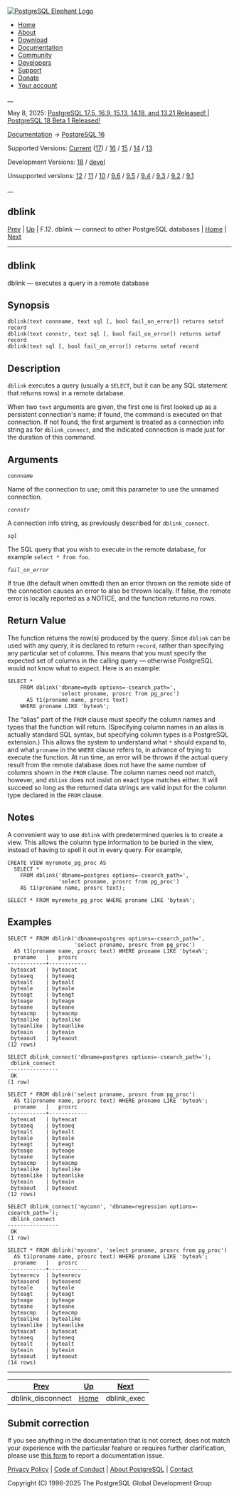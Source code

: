 [ ![PostgreSQL Elephant Logo](/media/img/about/press/elephant.png) ](/)

  * [Home](/ "Home")
  * [About](/about/ "About")
  * [Download](/download/ "Download")
  * [Documentation](/docs/ "Documentation")
  * [Community](/community/ "Community")
  * [Developers](/developer/ "Developers")
  * [Support](/support/ "Support")
  * [Donate](/about/donate/ "Donate")
  * [Your account](/account/ "Your account")

__

May 8, 2025: [ PostgreSQL 17.5, 16.9, 15.13, 14.18, and 13.21 Released! ](/about/news/postgresql-175-169-1513-1418-and-1321-released-3072/) | [ PostgreSQL 18 Beta 1 Released! ](/about/news/postgresql-18-beta-1-released-3070/)

[Documentation](/docs/ "Documentation") -> [PostgreSQL
16](/docs/16/index.html)

Supported Versions: [Current](/docs/current/contrib-dblink-function.html
"PostgreSQL 17 - dblink") ([17](/docs/17/contrib-dblink-function.html
"PostgreSQL 17 - dblink")) / [16](/docs/16/contrib-dblink-function.html
"PostgreSQL 16 - dblink") / [15](/docs/15/contrib-dblink-function.html
"PostgreSQL 15 - dblink") / [14](/docs/14/contrib-dblink-function.html
"PostgreSQL 14 - dblink") / [13](/docs/13/contrib-dblink-function.html
"PostgreSQL 13 - dblink")

Development Versions: [18](/docs/18/contrib-dblink-function.html "PostgreSQL
18 - dblink") / [devel](/docs/devel/contrib-dblink-function.html "PostgreSQL
devel - dblink")

Unsupported versions: [12](/docs/12/contrib-dblink-function.html "PostgreSQL
12 - dblink") / [11](/docs/11/contrib-dblink-function.html "PostgreSQL 11 -
dblink") / [10](/docs/10/contrib-dblink-function.html "PostgreSQL 10 -
dblink") / [9.6](/docs/9.6/contrib-dblink-function.html "PostgreSQL 9.6 -
dblink") / [9.5](/docs/9.5/contrib-dblink-function.html "PostgreSQL 9.5 -
dblink") / [9.4](/docs/9.4/contrib-dblink-function.html "PostgreSQL 9.4 -
dblink") / [9.3](/docs/9.3/contrib-dblink-function.html "PostgreSQL 9.3 -
dblink") / [9.2](/docs/9.2/contrib-dblink-function.html "PostgreSQL 9.2 -
dblink") / [9.1](/docs/9.1/contrib-dblink-function.html "PostgreSQL 9.1 -
dblink")

__

dblink  
---  
[Prev](contrib-dblink-disconnect.html "dblink_disconnect")  | [Up](dblink.html "F.12. dblink — connect to other PostgreSQL databases") | F.12. dblink — connect to other PostgreSQL databases | [Home](index.html "PostgreSQL 16.9 Documentation") |  [Next](contrib-dblink-exec.html "dblink_exec")  
  
* * *

## dblink

dblink — executes a query in a remote database

## Synopsis

    
    
    dblink(text connname, text sql [, bool fail_on_error]) returns setof record
    dblink(text connstr, text sql [, bool fail_on_error]) returns setof record
    dblink(text sql [, bool fail_on_error]) returns setof record
    

## Description

`dblink` executes a query (usually a `SELECT`, but it can be any SQL statement
that returns rows) in a remote database.

When two `text` arguments are given, the first one is first looked up as a
persistent connection's name; if found, the command is executed on that
connection. If not found, the first argument is treated as a connection info
string as for `dblink_connect`, and the indicated connection is made just for
the duration of this command.

## Arguments

_`connname`_

    

Name of the connection to use; omit this parameter to use the unnamed
connection.

_`connstr`_

    

A connection info string, as previously described for `dblink_connect`.

_`sql`_

    

The SQL query that you wish to execute in the remote database, for example
`select * from foo`.

_`fail_on_error`_

    

If true (the default when omitted) then an error thrown on the remote side of
the connection causes an error to also be thrown locally. If false, the remote
error is locally reported as a NOTICE, and the function returns no rows.

## Return Value

The function returns the row(s) produced by the query. Since `dblink` can be
used with any query, it is declared to return `record`, rather than specifying
any particular set of columns. This means that you must specify the expected
set of columns in the calling query — otherwise PostgreSQL would not know what
to expect. Here is an example:

    
    
    SELECT *
        FROM dblink('dbname=mydb options=-csearch_path=',
                    'select proname, prosrc from pg_proc')
          AS t1(proname name, prosrc text)
        WHERE proname LIKE 'bytea%';
    

The “alias” part of the `FROM` clause must specify the column names and types
that the function will return. (Specifying column names in an alias is
actually standard SQL syntax, but specifying column types is a PostgreSQL
extension.) This allows the system to understand what `*` should expand to,
and what `proname` in the `WHERE` clause refers to, in advance of trying to
execute the function. At run time, an error will be thrown if the actual query
result from the remote database does not have the same number of columns shown
in the `FROM` clause. The column names need not match, however, and `dblink`
does not insist on exact type matches either. It will succeed so long as the
returned data strings are valid input for the column type declared in the
`FROM` clause.

## Notes

A convenient way to use `dblink` with predetermined queries is to create a
view. This allows the column type information to be buried in the view,
instead of having to spell it out in every query. For example,

    
    
    CREATE VIEW myremote_pg_proc AS
      SELECT *
        FROM dblink('dbname=postgres options=-csearch_path=',
                    'select proname, prosrc from pg_proc')
        AS t1(proname name, prosrc text);
    
    SELECT * FROM myremote_pg_proc WHERE proname LIKE 'bytea%';
    

## Examples

    
    
    SELECT * FROM dblink('dbname=postgres options=-csearch_path=',
                         'select proname, prosrc from pg_proc')
      AS t1(proname name, prosrc text) WHERE proname LIKE 'bytea%';
      proname   |   prosrc
    ------------+------------
     byteacat   | byteacat
     byteaeq    | byteaeq
     bytealt    | bytealt
     byteale    | byteale
     byteagt    | byteagt
     byteage    | byteage
     byteane    | byteane
     byteacmp   | byteacmp
     bytealike  | bytealike
     byteanlike | byteanlike
     byteain    | byteain
     byteaout   | byteaout
    (12 rows)
    
    SELECT dblink_connect('dbname=postgres options=-csearch_path=');
     dblink_connect
    ----------------
     OK
    (1 row)
    
    SELECT * FROM dblink('select proname, prosrc from pg_proc')
      AS t1(proname name, prosrc text) WHERE proname LIKE 'bytea%';
      proname   |   prosrc
    ------------+------------
     byteacat   | byteacat
     byteaeq    | byteaeq
     bytealt    | bytealt
     byteale    | byteale
     byteagt    | byteagt
     byteage    | byteage
     byteane    | byteane
     byteacmp   | byteacmp
     bytealike  | bytealike
     byteanlike | byteanlike
     byteain    | byteain
     byteaout   | byteaout
    (12 rows)
    
    SELECT dblink_connect('myconn', 'dbname=regression options=-csearch_path=');
     dblink_connect
    ----------------
     OK
    (1 row)
    
    SELECT * FROM dblink('myconn', 'select proname, prosrc from pg_proc')
      AS t1(proname name, prosrc text) WHERE proname LIKE 'bytea%';
      proname   |   prosrc
    ------------+------------
     bytearecv  | bytearecv
     byteasend  | byteasend
     byteale    | byteale
     byteagt    | byteagt
     byteage    | byteage
     byteane    | byteane
     byteacmp   | byteacmp
     bytealike  | bytealike
     byteanlike | byteanlike
     byteacat   | byteacat
     byteaeq    | byteaeq
     bytealt    | bytealt
     byteain    | byteain
     byteaout   | byteaout
    (14 rows)
    

* * *

[Prev](contrib-dblink-disconnect.html "dblink_disconnect")  | [Up](dblink.html "F.12. dblink — connect to other PostgreSQL databases") |  [Next](contrib-dblink-exec.html "dblink_exec")  
---|---|---  
dblink_disconnect  | [Home](index.html "PostgreSQL 16.9 Documentation") |  dblink_exec  
  
## Submit correction

If you see anything in the documentation that is not correct, does not match
your experience with the particular feature or requires further clarification,
please use [this form](/account/comments/new/16/contrib-dblink-function.html/)
to report a documentation issue.

[Privacy Policy](/about/privacypolicy) | [Code of Conduct](/about/policies/coc/) | [About PostgreSQL](/about/) | [Contact](/about/contact/)  

Copyright (C) 1996-2025 The PostgreSQL Global Development Group

